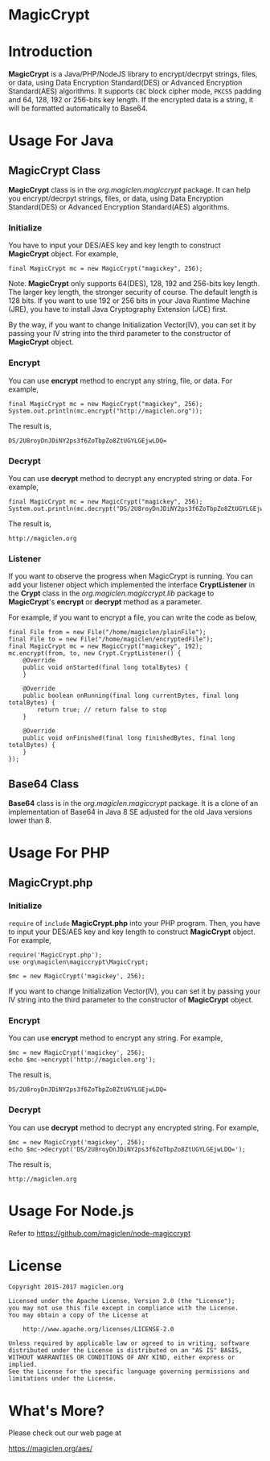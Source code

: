 MagicCrypt
=================================

# Introduction

**MagicCrypt** is a Java/PHP/NodeJS library to encrypt/decrpyt strings, files, or data, using Data Encryption Standard(DES) or Advanced Encryption Standard(AES) algorithms. It supports `CBC` block cipher mode, `PKCS5` padding and 64, 128, 192 or 256-bits key length. If the encrypted data is a string, it will be formatted automatically to Base64.

# Usage For Java

## MagicCrypt Class

**MagicCrypt** class is in the *org.magiclen.magiccrypt* package. It can help you encrypt/decrpyt strings, files, or data, using Data Encryption Standard(DES) or Advanced Encryption Standard(AES) algorithms.

### Initialize

You have to input your DES/AES key and key length to construct **MagicCrypt** object. For example,

    final MagicCrypt mc = new MagicCrypt("magickey", 256);

Note. **MagicCrypt** only supports 64(DES), 128, 192 and 256-bits key length. The larger key length, the stronger security of course. The default length is 128 bits. If you want to use 192 or 256 bits in your Java Runtime Machine (JRE), you have to install Java Cryptography Extension (JCE) first.

By the way, if you want to change Initialization Vector(IV), you can set it by passing your IV string into the third parameter to the constructor of **MagicCrypt** object.

### Encrypt

You can use **encrypt** method to encrypt any string, file, or data. For example,

    final MagicCrypt mc = new MagicCrypt("magickey", 256);
    System.out.println(mc.encrypt("http://magiclen.org"));

The result is,

    DS/2U8royDnJDiNY2ps3f6ZoTbpZo8ZtUGYLGEjwLDQ=

### Decrypt

You can use **decrypt** method to decrypt any encrypted string or data. For example,

    final MagicCrypt mc = new MagicCrypt("magickey", 256);
    System.out.println(mc.decrypt("DS/2U8royDnJDiNY2ps3f6ZoTbpZo8ZtUGYLGEjwLDQ="));

The result is,

    http://magiclen.org

### Listener

If you want to observe the progress when MagicCrypt is running. You can add your listener object which implemented the interface **CryptListener** in the **Crypt** class in the *org.magiclen.magiccrypt.lib* package to **MagicCrypt**'s **encrypt** or **decrypt** method as a parameter.

For example, if you want to encrypt a file, you can write the code as below,

    final File from = new File("/home/magiclen/plainFile");
    final File to = new File("/home/magiclen/encryptedFile");
    final MagicCrypt mc = new MagicCrypt("magickey", 192);
    mc.encrypt(from, to, new Crypt.CryptListener() {
        @Override
        public void onStarted(final long totalBytes) {
        }

        @Override
        public boolean onRunning(final long currentBytes, final long totalBytes) {
            return true; // return false to stop
        }

        @Override
        public void onFinished(final long finishedBytes, final long totalBytes) {
        }
    });

## Base64 Class

**Base64** class is in the *org.magiclen.magiccrypt* package. It is a clone of an implementation of Base64 in Java 8 SE adjusted for the old Java versions lower than 8.

# Usage For PHP

## MagicCrypt.php

### Initialize

`require` of `include` **MagicCrypt.php** into your PHP program. Then, you have to input your DES/AES key and key length to construct **MagicCrypt** object. For example,

    require('MagicCrypt.php');
    use org\magiclen\magiccrypt\MagicCrypt;

    $mc = new MagicCrypt('magickey', 256);

If you want to change Initialization Vector(IV), you can set it by passing your IV string into the third parameter to the constructor of **MagicCrypt** object.

### Encrypt

You can use **encrypt** method to encrypt any string. For example,

    $mc = new MagicCrypt('magickey', 256);
    echo $mc->encrypt('http://magiclen.org');

The result is,

    DS/2U8royDnJDiNY2ps3f6ZoTbpZo8ZtUGYLGEjwLDQ=

### Decrypt

You can use **decrypt** method to decrypt any encrypted string. For example,

    $mc = new MagicCrypt('magickey', 256);
    echo $mc->decrypt('DS/2U8royDnJDiNY2ps3f6ZoTbpZo8ZtUGYLGEjwLDQ=');

The result is,

    http://magiclen.org

# Usage For Node.js

Refer to https://github.com/magiclen/node-magiccrypt

# License

    Copyright 2015-2017 magiclen.org

    Licensed under the Apache License, Version 2.0 (the "License");
    you may not use this file except in compliance with the License.
    You may obtain a copy of the License at

        http://www.apache.org/licenses/LICENSE-2.0

    Unless required by applicable law or agreed to in writing, software
    distributed under the License is distributed on an "AS IS" BASIS,
    WITHOUT WARRANTIES OR CONDITIONS OF ANY KIND, either express or implied.
    See the License for the specific language governing permissions and
    limitations under the License.

# What's More?

Please check out our web page at

https://magiclen.org/aes/
